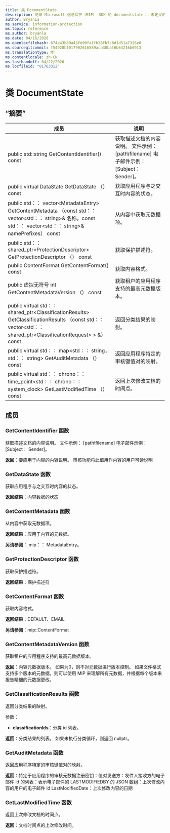```yaml
---
title: 类 DocumentState
description: 记录 Microsoft 信息保护（MIP） SDK 的 documentstate：：未定义的类。
author: BryanLa
ms.service: information-protection
ms.topic: reference
ms.author: bryanla
ms.date: 04/16/2020
ms.openlocfilehash: 674e43b89a43fe90fa1fb38fb7c6d1d51a7326e0
ms.sourcegitcommit: f54920bf017902616589aca30baf6b64216b6913
ms.translationtype: MT
ms.contentlocale: zh-CN
ms.lasthandoff: 04/22/2020
ms.locfileid: "81763312"
---
```

# <a name="class-documentstate"></a>类 DocumentState 
  
## <a name="summary"></a>“摘要”
 成员                        | 说明                                
--------------------------------|---------------------------------------------
public std::string GetContentIdentifier() const  |  获取描述文档的内容说明。 文件示例： [path\filename] 电子邮件示例： [Subject： Sender]。
public virtual DataState GetDataState （） const  |  获取应用程序与之交互时内容的状态。
public std：： vector\<MetadataEntry\> GetContentMetadata （const std：： vector\<std：： string\>& 名称，const std：： vector\<std：： string\>& namePrefixes） const  |  从内容中获取元数据项。
public std：： shared_ptr\<ProtectionDescriptor\> GetProtectionDescriptor （） const  |  获取保护描述符。
public ContentFormat GetContentFormat() const  |  获取内容格式。
public 虚拟无符号 int GetContentMetadataVersion （） const  |  获取租户的应用程序支持的最高元数据版本。
public virtual std：： shared_ptr\<ClassificationResults\> GetClassificationResults （const std：： vector\<std：： shared_ptr\<ClassificationRequest\> \> &） const  |  返回分类结果的映射。
public virtual std：： map\<std：： string，std：： string\> GetAuditMetadata （） const  |  返回应用程序特定的审核键值对的映射。
public virtual std：： chrono：： time_point\<std：： chrono：： system_clock\> GetLastModifiedTime （） const  |  返回上次修改文档的时间点。
  
## <a name="members"></a>成员
  
### <a name="getcontentidentifier-function"></a>GetContentIdentifier 函数
获取描述文档的内容说明。 文件示例： [path\filename] 电子邮件示例： [Subject： Sender]。

  
**返回**：要应用于内容的内容说明。
审核功能将此值用作内容的用户可读说明
  
### <a name="getdatastate-function"></a>GetDataState 函数
获取应用程序与之交互时内容的状态。

  
**返回结果**：内容数据的状态
  
### <a name="getcontentmetadata-function"></a>GetContentMetadata 函数
从内容中获取元数据项。

  
**返回结果**：应用于内容的元数据。 
  
**另请参阅**： mip：： MetadataEntry。
  
### <a name="getprotectiondescriptor-function"></a>GetProtectionDescriptor 函数
获取保护描述符。

  
**返回结果**：保护描述符
  
### <a name="getcontentformat-function"></a>GetContentFormat 函数
获取内容格式。

  
**返回结果**：DEFAULT、EMAIL 
  
**另请参阅**：mip::ContentFormat
  
### <a name="getcontentmetadataversion-function"></a>GetContentMetadataVersion 函数
获取租户的应用程序支持的最高元数据版本。

  
**返回**：内容元数据版本。 如果为0，则不对元数据进行版本控制。 如果文件格式支持多个版本的元数据，则可以使用 MIP 来理解所有元数据，并根据每个版本来报告精细的元数据更改。
  
### <a name="getclassificationresults-function"></a>GetClassificationResults 函数
返回分类结果的映射。

参数：  
* **classificationIds**：分类 id 列表。 



  
**返回**：分类结果的列表。 如果未执行分类循环，则返回 nullptr。
  
### <a name="getauditmetadata-function"></a>GetAuditMetadata 函数
返回应用程序特定的审核键值对的映射。

  
**返回**：特定于应用程序的审核元数据注册密钥：值对发送方：发件人接收方的电子邮件 id 的列表：表示电子邮件的 LASTMODIFIEDBY 的 JSON 数组：上次修改内容的用户的电子邮件 id LastModifiedDate：上次修改内容的日期
  
### <a name="getlastmodifiedtime-function"></a>GetLastModifiedTime 函数
返回上次修改文档的时间点。

  
**返回**：文档时间点的上次修改时间。